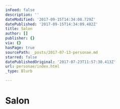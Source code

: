 ```yaml
---
inFeed: false
description: ''
dateModified: '2017-09-15T14:34:08.729Z'
datePublished: '2017-09-15T14:34:09.482Z'
title: Salon
author: []
publisher: {}
via: {}
hasPage: true
sourcePath: _posts/2017-07-13-personae.md
starred: false
datePublishedOriginal: '2017-07-23T11:57:30.413Z'
url: personae/index.html
_type: Blurb

---
```

# Salon